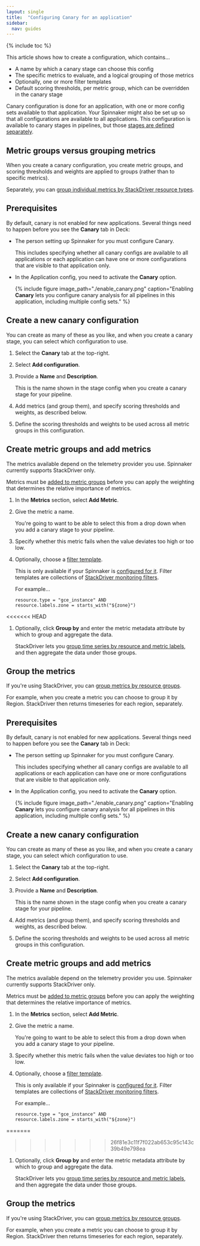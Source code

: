 ```yaml
---
layout: single
title:  "Configuring Canary for an application"
sidebar:
  nav: guides
---
```


{% include toc %}


This article shows how to create a configuration, which contains...

* A name by which a canary stage can choose this config
* The specific metrics to evaluate, and a logical grouping of those metrics
* Optionally, one or more filter templates
* Default scoring thresholds, per metric group, which can be overridden in the
canary stage

Canary configuration is done for an application, with one or more config sets
available to that application. Your Spinnaker might also be set up so that all
configurations are available to all applications. This configuration is available
to canary stages in pipelines, but those [stages are defined
separately](guides/user/canary/stage/).

## Metric groups versus grouping metrics
When you create a canary configuration, you create metric groups, and scoring
thresholds and weights are applied to groups (rather than to specific metrics).

<!---
TODO: figure out why this is done and how it's used
--->
Separately, you can [group individual metrics by StackDriver resource types](#group_the_metrics).

## Prerequisites

By default, canary is not enabled for new applications. Several things need to
happen before you see the __Canary__ tab in Deck:

* The person setting up Spinnaker for you must configure Canary.

  This includes specifying whether all canary configs are available to all
  applications or each application can have one or more configurations that are
  visible to that application only.

* In the Application config, you need to activate the __Canary__ option.

  {%
    include
    figure
    image_path="./enable_canary.png"
    caption="Enabling __Canary__ lets you configure canary analysis for all
    pipelines in this application, including multiple config sets."
  %}

## Create a new canary configuration

You can create as many of these as you like, and when you create a canary stage,
you can select which configuration to use.

1. Select the __Canary__ tab at the top-right.

1. Select __Add configuration__.

1. Provide a __Name__ and __Description__.

   This is the name shown in the stage config when you create a canary stage for your
   pipeline.

1. Add metrics (and group them), and specify scoring thresholds and weights, as
described below.

1. Define the scoring thresholds and weights to be used across all metric groups
in this configuration.

## Create metric groups and add metrics

The metrics available depend on the telemetry provider you use. Spinnaker
currently supports StackDriver only.

Metrics must be [added to metric groups](#group_metrics) before you can apply
the weighting that determines the relative importance of metrics.


1. In the __Metrics__ section, select __Add Metric__.

1. Give the metric a name.

   You're going to want to be able to select this from a drop down when you add
   a canary stage to your pipeline.

1. Specify whether this metric fails when the value deviates too high or too low.

1. Optionally, choose a [filter
template](/guides/user/canary/config/filter_templates/).

   This is only available  if your Spinnaker is [configured for it](). Filter
   templates are collections of [StackDriver monitoring
   filters](https://cloud.google.com/monitoring/api/v3/filters).

   For example...

   ```
   resource.type = "gce_instance" AND
   resource.labels.zone = starts_with("${zone}")
   ```
<<<<<<< HEAD

1. Optionally, click __Group by__ and enter the metric metadata attribute by
which to group and aggregate the data.

    StackDriver lets you [group time series by resource and metric labels](), and
    then aggregate the data under those groups.



## Group the metrics

If you're using StackDriver, you can
[group metrics by resource groups](https://cloud.google.com/monitoring/groups/).

For example, when you create a metric you can choose to group it by Region.
StackDriver then returns timeseries for each region, separately.

## Prerequisites

By default, canary is not enabled for new applications. Several things need to
happen before you see the __Canary__ tab in Deck:

* The person setting up Spinnaker for you must configure Canary.

  This includes specifying whether all canary configs are available to all
  applications or each application can have one or more configurations that are
  visible to that application only.

* In the Application config, you need to activate the __Canary__ option.

  {% include figure
     image_path="./enable_canary.png"
     caption="Enabling __Canary__ lets you configure canary analysis for all
     pipelines in this application, including multiple config sets."
  %}

## Create a new canary configuration

You can create as many of these as you like, and when you create a canary stage,
you can select which configuration to use.

1. Select the __Canary__ tab at the top-right.

1. Select __Add configuration__.

1. Provide a __Name__ and __Description__.

   This is the name shown in the stage config when you create a canary stage for your
   pipeline.

1. Add metrics (and group them), and specify scoring thresholds and weights, as
described below.

1. Define the scoring thresholds and weights to be used across all metric groups
in this configuration.

## Create metric groups and add metrics

The metrics available depend on the telemetry provider you use. Spinnaker
currently supports StackDriver only.

Metrics must be [added to metric groups](#group_metrics) before you can apply
the weighting that determines the relative importance of metrics.


1. In the __Metrics__ section, select __Add Metric__.

1. Give the metric a name.

   You're going to want to be able to select this from a drop down when you add
   a canary stage to your pipeline.

1. Specify whether this metric fails when the value deviates too high or too low.

1. Optionally, choose a [filter
template](/guides/user/canary/config/filter_templates/).

   This is only available  if your Spinnaker is [configured for it](). Filter
   templates are collections of [StackDriver monitoring
   filters](https://cloud.google.com/monitoring/api/v3/filters).

   For example...

   ```
   resource.type = "gce_instance" AND
   resource.labels.zone = starts_with("${zone}")
   ```

=======
   
>>>>>>> 26f81e3c11f7f022ab653c95c143c39b49e798ea
1. Optionally, click __Group by__ and enter the metric metadata attribute by
which to group and aggregate the data.

    StackDriver lets you [group time series by resource and metric labels](), and
    then aggregate the data under those groups.



## Group the metrics

If you're using StackDriver, you can
[group metrics by resource groups](https://cloud.google.com/monitoring/groups/).

For example, when you create a metric you can choose to group it by Region.
StackDriver then returns timeseries for each region, separately.
